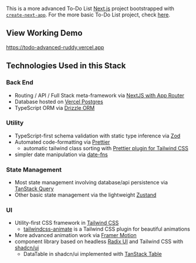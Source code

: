 This is a more advanced To-Do List [Next.js](https://nextjs.org/) project bootstrapped with [`create-next-app`](https://github.com/vercel/next.js/tree/canary/packages/create-next-app). For the more basic To-Do List project, check [here](https://github.com/reymyster/todo-basic).

## View Working Demo

https://todo-advanced-ruddy.vercel.app

## Technologies Used in this Stack

### Back End
- Routing / API / Full Stack meta-framework via [NextJS with App Router](https://nextjs.org/)
- Database hosted on [Vercel Postgres](https://vercel.com/storage/postgres)
- TypeScript ORM via [Drizzle ORM](https://orm.drizzle.team)

### Utility
- TypeScript-first schema validation with static type inference via [Zod](https://zod.dev)
- Automated code-formatting via [Prettier](https://prettier.io)
    - automatic tailwind class sorting with [Prettier plugin for Tailwind CSS](https://tailwindcss.com/blog/automatic-class-sorting-with-prettier)
- simpler date manipulation via [date-fns](https://date-fns.org)

### State Management
- Most state management involving database/api persistence via [TanStack Query](https://tanstack.com/query/v3/)
- Other basic state management via the lightweight [Zustand](https://docs.pmnd.rs/zustand/getting-started/introduction)

### UI
- Utility-first CSS framework in [Tailwind CSS](https://tailwindcss.com)
    - [tailwindcss-animate](https://github.com/jamiebuilds/tailwindcss-animate) is a Tailwind CSS plugin for beautiful animations
- More advanced animation work via [Framer Motion](https://www.framer.com/motion/)
- component library based on headless [Radix UI](https://www.radix-ui.com) and Tailwind CSS with [shadcn/ui](https://ui.shadcn.com)
    - DataTable in shadcn/ui implemented with [TanStack Table](https://tanstack.com/table/v8)